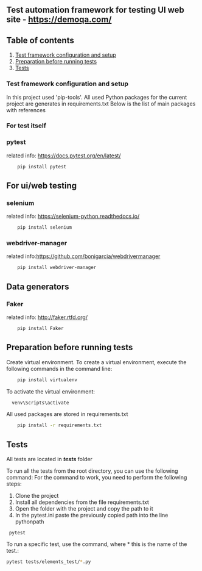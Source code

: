 ## Test automation framework for testing UI web site - https://demoqa.com/

## Table of contents
1. [Test framework configuration and setup](#test-framework-configuration-and-setup)
2. [Preparation before running tests](#preparation-before-running-tests)
3. [Tests](#tests)

### Test framework configuration and setup

In this project used 'pip-tools'. All used Python packages for the current project are generates in requirements.txt
Below is the list of main packages with references

### **For test itself**
### pytest

related info: https://docs.pytest.org/en/latest/
```bash
    pip install pytest
```    
## **For ui/web testing**

### selenium

related info: https://selenium-python.readthedocs.io/
```bash
    pip install selenium
```
### webdriver-manager

related info:https://github.com/bonigarcia/webdrivermanager
```bash
    pip install webdriver-manager
```

## **Data generators**

### Faker

related info: http://faker.rtfd.org/
```bash
    pip install Faker
```

## Preparation before running tests
Create virtual environment.
To create a virtual environment, execute the following commands in the command line:
```bash
    pip install virtualenv
```
To activate the virtual environment:

```bash
  venv\Scripts\activate
```

All used packages are stored in requirements.txt
```bash
    pip install -r requirements.txt
```

## Tests

All tests are located in  ***tests*** folder

To run all the tests from the root directory, you can use the following command:
For the command to work, you need to perform the following steps:
1. Clone the project
2. Install all dependencies from the file requirements.txt
3. Open the folder with the project and copy the path to it
4. In the pytest.ini paste the previously copied path into the line pythonpath
```shell
 pytest
```
   

To run a specific test, use the command, where * this is the name of the test.:
```bash
pytest tests/elements_test/*.py
```